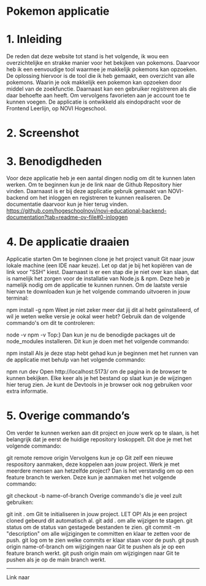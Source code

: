 # Pokemon applicatie

# 1. Inleiding
De reden dat deze website tot stand is het volgende, ik wou een overzichtelijke en strakke manier voor het bekijken van pokemons. Daarvoor heb ik een eenvoudige tool waarmee je makkelijk pokemons kan opzoeken. De oplossing hiervoor is de tool die ik heb gemaakt, een overzicht van alle pokemons. Waarin je ook makkelijk een pokemon kan opzoeken door middel van de zoekfunctie. Daarnaast kan een gebruiker registreren als die daar behoefte aan heeft. Om vervolgens favorieten aan je account toe te kunnen voegen. De applicatie is ontwikkeld als eindopdracht voor de Frontend Leerlijn, op NOVI Hogeschool.

# 2. Screenshot

# 3. Benodigdheden 
Voor deze applicatie heb je een aantal dingen nodig om dit te kunnen laten werken. Om te beginnen kun je de link naar de Github Repository hier vinden. Daarnaast is er bij deze applicatie gebruik gemaakt van NOVI-backend om het inloggen en registreren te kunnen realiseren. De documentatie daarvoor kun je hier terug vinden. https://github.com/hogeschoolnovi/novi-educational-backend-documentation?tab=readme-ov-file#0-inloggen 

# 4. De applicatie draaien
Applicatie starten
Om te beginnen clone je het project vanuit Git naar jouw lokale machine (een IDE naar keuze). Let op dat je bij het kopiëren van de link voor "SSH" kiest. Daarnaast is er een stap die je niet over kan slaan, dat is namelijk het zorgen voor de installatie van Node.js & npm. Deze heb je namelijk nodig om de applicatie te kunnen runnen. Om de laatste versie hiervan te downloaden kun je het volgende commando uitvoeren in jouw terminal:

npm install -g npm
Weet je niet zeker meer dat jij dit al hebt geïnstalleerd, of wil je weten welke versie je ookal weer hebt? Gebruik dan de volgende commando's om dit te controleren:

node -v
npm -v
Top:} Dan kun je nu de benodigde packages uit de node_modules installeren. Dit kun je doen met het volgende commando:

npm install
Als je deze stap hebt gehad kun je beginnen met het runnen van de applicatie met behulp van het volgende commando:

npm run dev
Open http://localhost:5173/ om de pagina in de browser te kunnen bekijken. Elke keer als je het bestand op slaat kun je de wijzingen hier terug zien. Je kunt de Devtools in je browser ook nog gebruiken voor extra informatie.

# 5. Overige commando’s
Om verder te kunnen werken aan dit project en jouw werk op te slaan, is het belangrijk dat je eerst de huidige repository loskoppelt. Dit doe je met het volgende commando:

git remote remove origin
Vervolgens kun je op Git zelf een nieuwe respository aanmaken, deze koppelen aan jouw project. Werk je met meerdere mensen aan hetzelfde project? Dan is het verstandig om op een feature branch te werken. Deze kun je aanmaken met het volgende commando:

git checkout -b name-of-branch
Overige commando's die je veel zult gebruiken:

git init . om Git te initialiseren in jouw project. LET OP! Als je een project cloned gebeurd dit automatisch al.
git add . om alle wijzigen te stagen.
git status om de status van gestagede bestanden te zien.
git commit -m "description" om alle wijzigingen te committen en klaar te zetten voor de push.
git log om te zien welke commits er klaar staan voor de push.
git push origin name-of-branch om wijzigingen naar Git te pushen als je op een feature branch werkt.
git push origin main om wijzigingen naar Git te pushen als je op de main branch werkt.



--------------
Link naar
